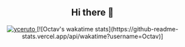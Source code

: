 <h2 align="center">Hi there 👋</h2>
<p align="center">
  <a href="https://github.com/anuraghazra/github-readme-stats" target="_blank">
    <img src="https://github-readme-stats.vercel.app/api?username=tavy315&show_icons=true" alt="yceruto" />
  </a>
  [![Octav's wakatime stats](https://github-readme-stats.vercel.app/api/wakatime?username=Octav)]
</p>

<!--
**tavy315/tavy315** is a ✨ _special_ ✨ repository because its `README.md` (this file) appears on your GitHub profile.

Here are some ideas to get you started:

- 🔭 I’m currently working on ...
- 🌱 I’m currently learning ...
- 👯 I’m looking to collaborate on ...
- 🤔 I’m looking for help with ...
- 💬 Ask me about ...
- 📫 How to reach me: ...
- 😄 Pronouns: ...
- ⚡ Fun fact: ...
-->
